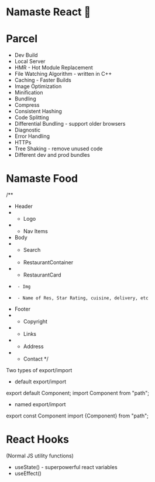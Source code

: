 # Namaste React 🚀

# Parcel

- Dev Build
- Local Server
- HMR - Hot Module Replacement
- File Watching Algorithm - written in C++
- Caching - Faster Builds
- Image Optimization
- Minification
- Bundling
- Compress
- Consistent Hashing
- Code Splitting
- Differential Bundling - support older browsers
- Diagnostic
- Error Handling
- HTTPs
- Tree Shaking - remove unused code
- Different dev and prod bundles

# Namaste Food

/\*\*

- Header
- - Logo
- - Nav Items
- Body
- - Search
- - RestaurantContainer
- - RestaurantCard
-      - Img
-      - Name of Res, Star Rating, cuisine, delivery, etc
- Footer
- - Copyright
- - Links
- - Address
- - Contact
    \*/

Two types of export/import

- default export/import

export default Component;
import Component from "path";

- named export/import

export const Component
import {Component} from "path";

# React Hooks

(Normal JS utility functions)

- useState() - superpowerful react variables
- useEffect()
